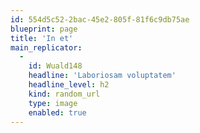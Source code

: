 ```yaml
---
id: 554d5c52-2bac-45e2-805f-81f6c9db75ae
blueprint: page
title: 'In et'
main_replicator:
  -
    id: Wuald148
    headline: 'Laboriosam voluptatem'
    headline_level: h2
    kind: random_url
    type: image
    enabled: true
---
```

